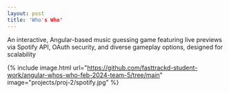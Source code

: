 ```yaml
---
layout: post
title: 'Who's Who'
---
```


An interactive, Angular-based music guessing game featuring live previews via Spotify API, OAuth security, and diverse gameplay options, designed for scalability

{% include image.html url="https://github.com/fasttrackd-student-work/angular-whos-who-feb-2024-team-5/tree/main" image="projects/proj-2/spotify.jpg" %}
